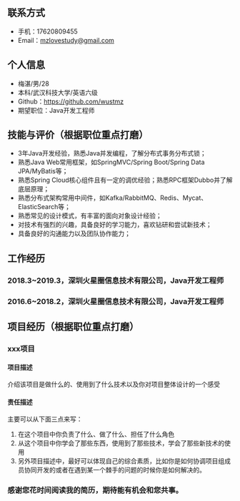 ## 联系方式
- 手机：17620809455
- Email：mzlovestudy@gmail.com

## 个人信息
- 梅湛/男/28 
- 本科/武汉科技大学/英语六级
- Github：[https://github.com/wustmz ](https://github.com/wustmz)
- 期望职位：Java开发工程师

## 技能与评价（根据职位重点打磨）
- 3年Java开发经验，熟悉Java并发编程，了解分布式事务分布式锁；
- 熟悉Java Web常用框架，如SpringMVC/Spring Boot/Spring Data JPA/MyBatis等；
- 熟悉Spring Cloud核心组件且有一定的调优经验；熟悉RPC框架Dubbo并了解底层原理；
- 熟悉分布式架构常用中间件，如Kafka/RabbitMQ、Redis、Mycat、ElasticSearch等；
- 熟悉常见的设计模式，有丰富的面向对象设计经验；
- 对技术有强烈的兴趣，具备良好的学习能力，喜欢钻研和尝试新技术；
- 具备良好的沟通能力以及团队协作能力；


## 工作经历
### 2018.3~2019.3，深圳火星圈信息技术有限公司，Java开发工程师

### 2016.6~2018.2，深圳火星圈信息技术有限公司，Java开发工程师

## 项目经历（根据职位重点打磨）

### xxx项目

#### 项目描述

介绍该项目是做什么的、使用到了什么技术以及你对项目整体设计的一个感受

#### 责任描述

主要可以从下面三点来写：

1. 在这个项目中你负责了什么、做了什么、担任了什么角色
2. 从这个项目中你学会了那些东西，使用到了那些技术，学会了那些新技术的使用
3. 另外项目描述中，最好可以体现自己的综合素质，比如你是如何协调项目组成员协同开发的或者在遇到某一个棘手的问题的时候你是如何解决的。


### 感谢您花时间阅读我的简历，期待能有机会和您共事。

